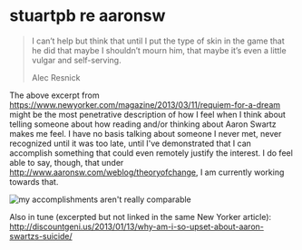 # stuartpb re aaronsw

> I can’t help but think that until I put the type of skin in the game that he did that maybe I shouldn’t mourn him, that maybe it’s even a little vulgar and self-serving.
>
> Alec Resnick

The above excerpt from https://www.newyorker.com/magazine/2013/03/11/requiem-for-a-dream might be the most penetrative description of how I feel when I think about telling someone about how reading and/or thinking about Aaron Swartz makes me feel. I have no basis talking about someone I never met, never recognized until it was too late, until I've demonstrated that I can accomplish something that could even remotely justify the interest. I do feel able to say, though, that under http://www.aaronsw.com/weblog/theoryofchange, I am currently working towards that.

![my accomplishments aren't really comparable][Homer and Edison]

[Homer and Edison]: https://i.imgur.com/kCAysVZ.jpg

Also in tune (excerpted but not linked in the same New Yorker article): http://discountgeni.us/2013/01/13/why-am-i-so-upset-about-aaron-swartzs-suicide/
